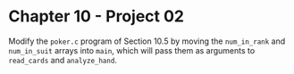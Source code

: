 # Chapter 10 - Project 02

Modify the `poker.c` program of Section 10.5 by moving the `num_in_rank` and
`num_in_suit` arrays into `main`, which will pass them as arguments to
`read_cards` and `analyze_hand`.
